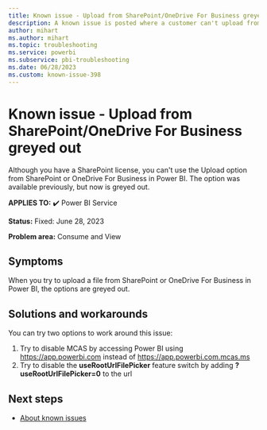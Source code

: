 ```yaml
---
title: Known issue - Upload from SharePoint/OneDrive For Business greyed out
description: A known issue is posted where a customer can't upload from SharePoint/OneDrive for Business
author: mihart
ms.author: mihart
ms.topic: troubleshooting  
ms.service: powerbi
ms.subservice: pbi-troubleshooting
ms.date: 06/28/2023
ms.custom: known-issue-398
---
```


# Known issue - Upload from SharePoint/OneDrive For Business greyed out

Although you have a SharePoint license, you can't use the Upload option from SharePoint or OneDrive For Business in Power BI.  The option was available previously, but now is greyed out.

**APPLIES TO:** ✔️ Power BI Service

**Status:** Fixed: June 28, 2023

**Problem area:** Consume and View

## Symptoms

When you try to upload a file from SharePoint or OneDrive For Business in Power BI, the options are greyed out.

## Solutions and workarounds

You can try two options to work around this issue:

1. Try to disable MCAS by accessing Power BI using https://app.powerbi.com instead of https://app.powerbi.com.mcas.ms
1. Try to disable the **useRootUrlFilePicker** feature switch by adding **?useRootUrlFilePicker=0** to the url

## Next steps

- [About known issues](/power-bi/troubleshoot/known-issues/power-bi-known-issues)
